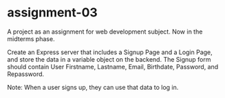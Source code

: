 # assignment-03
A project as an assignment for web development subject. Now in the midterms phase.


Create an Express server that includes a Signup Page and a Login Page, and store the data in a variable object on the backend. The Signup form should contain User Firstname, Lastname, Email, Birthdate, Password, and Repassword.

Note: When a user signs up, they can use that data to log in.